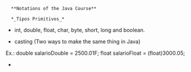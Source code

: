       **Notations of the Java Course**
       
      *_Tipos Primitivos_* 
      
 - int, double, float, char, byte, short, long and boolean.
 
 - casting (Two ways to make the same thing in Java) 
 
 Ex.: double salarioDouble = 2500.01F;
      float salarioFloat = (float)3000.05;
 
 -                                 
                         

